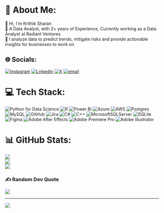 # 💫 About Me:
👋 Hi, I'm Krithik Sharan<br>💼 A Data Analyst, with 2+ years of Experience, Currently working as a Data Analyst at Radiant Ventures<br>📰 I analyze data to predict trends, mitigate risks and provide actionable insights for businesses to work on


## 🌐 Socials:
[![Instagram](https://img.shields.io/badge/Instagram-%23E4405F.svg?logo=Instagram&logoColor=white)](https://instagram.com/krithiksharan13) [![LinkedIn](https://img.shields.io/badge/LinkedIn-%230077B5.svg?logo=linkedin&logoColor=white)](https://linkedin.com/in/krithik-sharan-bb016918a/) [![X](https://img.shields.io/badge/X-black.svg?logo=X&logoColor=white)](https://x.com/krithik_sharan) [![email](https://img.shields.io/badge/Email-D14836?logo=gmail&logoColor=white)](mailto:krithiksharan13@gmail.com) 

# 💻 Tech Stack:
![Python for Data Science](https://img.shields.io/badge/python-3670A0?style=plastic&logo=python&logoColor=ffdd54) ![R](https://img.shields.io/badge/r-%23276DC3.svg?style=plastic&logo=r&logoColor=white) ![Power Bi](https://img.shields.io/badge/power_bi-F2C811?style=plastic&logo=powerbi&logoColor=black) ![Azure](https://img.shields.io/badge/azure-%230072C6.svg?style=plastic&logo=microsoftazure&logoColor=white) ![AWS](https://img.shields.io/badge/AWS-%23FF9900.svg?style=plastic&logo=amazon-aws&logoColor=white) ![Postgres](https://img.shields.io/badge/postgres-%23316192.svg?style=plastic&logo=postgresql&logoColor=white) ![MySQL](https://img.shields.io/badge/mysql-4479A1.svg?style=plastic&logo=mysql&logoColor=white) ![GitHub](https://img.shields.io/badge/github-%23121011.svg?style=plastic&logo=github&logoColor=white) ![Jira](https://img.shields.io/badge/jira-%230A0FFF.svg?style=plastic&logo=jira&logoColor=white) ![C#](https://img.shields.io/badge/c%23-%23239120.svg?style=plastic&logo=csharp&logoColor=white) ![C++](https://img.shields.io/badge/c++-%2300599C.svg?style=plastic&logo=c%2B%2B&logoColor=white) ![MicrosoftSQLServer](https://img.shields.io/badge/Microsoft%20SQL%20Server-CC2927?style=plastic&logo=microsoft%20sql%20server&logoColor=white) ![SQLite](https://img.shields.io/badge/sqlite-%2307405e.svg?style=plastic&logo=sqlite&logoColor=white)  
![Figma](https://img.shields.io/badge/figma-%23F24E1E.svg?style=plastic&logo=figma&logoColor=white) ![Adobe After Effects](https://img.shields.io/badge/Adobe%20After%20Effects-9999FF.svg?style=plastic&logo=Adobe%20After%20Effects&logoColor=white) ![Adobe Premiere Pro](https://img.shields.io/badge/Adobe%20Premiere%20Pro-9999FF.svg?style=plastic&logo=Adobe%20Premiere%20Pro&logoColor=white) ![Adobe Illustrator](https://img.shields.io/badge/adobe%20illustrator-%23FF9A00.svg?style=plastic&logo=adobe%20illustrator&logoColor=white)
# 📊 GitHub Stats:
![](https://github-readme-stats.vercel.app/api?username=krithiksharan13&theme=dark&hide_border=false&include_all_commits=false&count_private=false)<br/>
![](https://nirzak-streak-stats.vercel.app/?user=krithiksharan13&theme=dark&hide_border=false)<br/>
![](https://github-readme-stats.vercel.app/api/top-langs/?username=krithiksharan13&theme=dark&hide_border=false&include_all_commits=false&count_private=false&layout=compact)

### ✍️ Random Dev Quote
![](https://quotes-github-readme.vercel.app/api?type=horizontal&theme=radical)

---
[![](https://visitcount.itsvg.in/api?id=krithiksharan13&icon=0&color=0)](https://visitcount.itsvg.in)

<!-- Proudly created with GPRM ( https://gprm.itsvg.in ) -->

